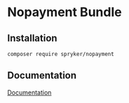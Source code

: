 # Nopayment Bundle

## Installation

```
composer require spryker/nopayment
```

## Documentation

[Documentation](http://spryker.github.io)
